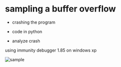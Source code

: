 # sampling a buffer overflow #

* crashing the program

* code in python

* analyze crash

using immunity debugger 1.85 on windows xp

![sample](/images/1.PNG)



